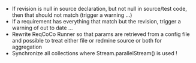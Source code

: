 
* If revision is null in source declaration, but not null in source/test code, then that should not match (trigger a warning ...)
* If a requirement has everything that match but the revision, trigger a warning of out to date ...
* Rewrite ReqCoCo Runner so that params are retrieved from a config file and possible to treat either file or redmine source or both for aggregation
* Synchronize all collections where Stream.parallelStream() is used ! 